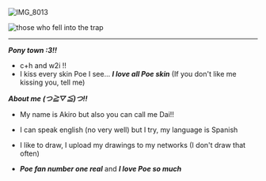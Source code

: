 ![IMG_8013](https://cdn.discordapp.com/attachments/1101482976258314351/1129478482380988579/68747470733a2f2f73332e616d617a6f6e6177732e636f6d2f776174747061642d6d656469612d736572766963652f53746f7279496d6167652f686d583968617572416d6a425a513d3d2d3633373433383933362e313539306464656537663030313138393735373835393232353636362e676966.gif?ex=6851b2ce&is=6850614e&hm=46338cddb5394b3953baceaa9258242bd83ae0237fdc913252c2daa2eef0ce07&)

![those who fell into the trap](https://komarev.com/ghpvc/?username=dailvspoe-IES&style=flat-square)
-- -- --
***Pony town :3!!***
* c+h and w2i !!
* I kiss every skin Poe I see... ***I love all Poe skin*** (If you don't like me kissing you, tell me)


***About me (つ≧▽≦)つ!!***

* My name is Akiro but also you can call me Dai!! 

* I can speak english (no very well) but I try, my language is Spanish

* I like to draw, I upload my drawings to my networks (I don't draw that often)  

*  ***Poe fan number one real*** and ***I love Poe so much***



